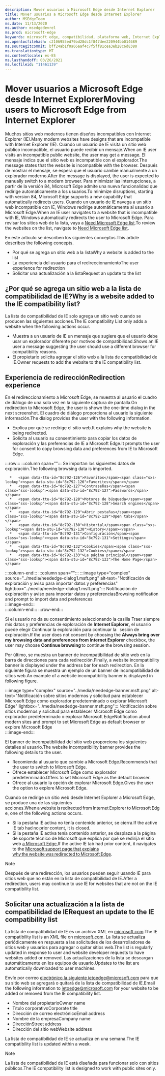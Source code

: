 ```yaml
---
description: Mover usuarios a Microsoft Edge desde Internet Explorer
title: Mover usuarios a Microsoft Edge desde Internet Explorer
author: MSEdgeTeam
ms.date: 11/13/2020
ms.author: msedgedevrel
ms.prod: microsoft-edge
keywords: microsoft edge, compatibilidad, plataforma web, Internet Explorer
ms.openlocfilehash: c2106955ed79bd28dc1f847dee220944bb014689
ms.sourcegitcommit: bff24ab1f0a66aaf4c7f5ff81cea3eb28c6d8380
ms.translationtype: MT
ms.contentlocale: es-ES
ms.lasthandoff: 03/26/2021
ms.locfileid: "11461139"
---
```

# <a name="moving-users-to-microsoft-edge-from-internet-explorer"></a><span data-ttu-id="8c792-104">Mover usuarios a Microsoft Edge desde Internet Explorer</span><span class="sxs-lookup"><span data-stu-id="8c792-104">Moving users to Microsoft Edge from Internet Explorer</span></span>  

<span data-ttu-id="8c792-105">Muchos sitios web modernos tienen diseños incompatibles con Internet Explorer \(IE\).</span><span class="sxs-lookup"><span data-stu-id="8c792-105">Many modern websites have designs that are incompatible with Internet Explorer \(IE\).</span></span>  <span data-ttu-id="8c792-106">Cuando un usuario de IE visita un sitio web público incompatible, el usuario puede recibir un mensaje.</span><span class="sxs-lookup"><span data-stu-id="8c792-106">When an IE user visits an incompatible public website, the user may get a message.</span></span>  <span data-ttu-id="8c792-107">El mensaje indica que el sitio web es incompatible con el explorador.</span><span class="sxs-lookup"><span data-stu-id="8c792-107">The message states that the website is incompatible with the browser.</span></span>  <span data-ttu-id="8c792-108">Después de mostrar el mensaje, se espera que el usuario cambie manualmente a un explorador moderno.</span><span class="sxs-lookup"><span data-stu-id="8c792-108">After the message is displayed, the user is expected to manually switch to a modern browser.</span></span>  <span data-ttu-id="8c792-109">Para minimizar las interrupciones, a partir de la versión 84, Microsoft Edge admite una nueva funcionalidad que redirige automáticamente a los usuarios.</span><span class="sxs-lookup"><span data-stu-id="8c792-109">To minimize disruptions, starting with version 84, Microsoft Edge supports a new capability that automatically redirects users.</span></span>  <span data-ttu-id="8c792-110">Cuando un usuario de IE navega a un sitio web incompatible con IE, Windows redirige automáticamente al usuario a Microsoft Edge.</span><span class="sxs-lookup"><span data-stu-id="8c792-110">When an IE user navigates to a website that is incompatible with IE, Windows automatically redirects the user to Microsoft Edge.</span></span>  <span data-ttu-id="8c792-111">Para revisar los sitios web de la lista, vaya a [Need Microsoft Edge list][MicrosoftEdgeNeededgeV1].</span><span class="sxs-lookup"><span data-stu-id="8c792-111">To review the websites on the list, navigate to [Need Microsoft Edge list][MicrosoftEdgeNeededgeV1].</span></span>

<span data-ttu-id="8c792-112">En este artículo se describen los siguientes conceptos.</span><span class="sxs-lookup"><span data-stu-id="8c792-112">This article describes the following concepts.</span></span>  

*   <span data-ttu-id="8c792-113">Por qué se agrega un sitio web a la lista</span><span class="sxs-lookup"><span data-stu-id="8c792-113">Why a website is added to the list</span></span>  
*   <span data-ttu-id="8c792-114">La experiencia del usuario para el redireccionamiento</span><span class="sxs-lookup"><span data-stu-id="8c792-114">The user experience for redirection</span></span>  
*   <span data-ttu-id="8c792-115">Solicitar una actualización a la lista</span><span class="sxs-lookup"><span data-stu-id="8c792-115">Request an update to the list</span></span>  
    
## <a name="why-is-a-website-added-to-the-ie-compatibility-list"></a><span data-ttu-id="8c792-116">¿Por qué se agrega un sitio web a la lista de compatibilidad de IE?</span><span class="sxs-lookup"><span data-stu-id="8c792-116">Why is a website added to the IE compatibility list?</span></span>  

<span data-ttu-id="8c792-117">La lista de compatibilidad de IE solo agrega un sitio web cuando se producen las siguientes acciones.</span><span class="sxs-lookup"><span data-stu-id="8c792-117">The IE compatibility List only adds a website when the following actions occur.</span></span>  

*   <span data-ttu-id="8c792-118">Muestra a un usuario de IE un mensaje que sugiere que el usuario debe usar un explorador diferente por motivos de compatibilidad.</span><span class="sxs-lookup"><span data-stu-id="8c792-118">Shows an IE user a message suggesting the user should use a different browser for compatibility reasons.</span></span>  
*   <span data-ttu-id="8c792-119">El propietario solicita agregar el sitio web a la lista de compatibilidad de IE.</span><span class="sxs-lookup"><span data-stu-id="8c792-119">Owner requests to add the website to the IE compatibility list.</span></span>  

## <a name="redirection-experience"></a><span data-ttu-id="8c792-120">Experiencia de redirección</span><span class="sxs-lookup"><span data-stu-id="8c792-120">Redirection experience</span></span>

<span data-ttu-id="8c792-121">En el redireccionamiento a Microsoft Edge, se muestra al usuario el cuadro de diálogo de una sola vez en la siguiente captura de pantalla.</span><span class="sxs-lookup"><span data-stu-id="8c792-121">On redirection to Microsoft Edge, the user is shown the one-time dialog in the next screenshot.</span></span>  <span data-ttu-id="8c792-122">El cuadro de diálogo proporciona al usuario la siguiente información.</span><span class="sxs-lookup"><span data-stu-id="8c792-122">The dialog provides the user with the following information.</span></span>  

*   <span data-ttu-id="8c792-123">Explica por qué se redirige el sitio web.</span><span class="sxs-lookup"><span data-stu-id="8c792-123">It explains why the website is being redirected.</span></span>  
*   <span data-ttu-id="8c792-124">Solicita al usuario su consentimiento para copiar los datos de exploración y las preferencias de IE a Microsoft Edge.</span><span class="sxs-lookup"><span data-stu-id="8c792-124">It prompts the user for consent to copy browsing data and preferences from IE to Microsoft Edge.</span></span>  

:::row:::
   :::column span="":::
      <span data-ttu-id="8c792-125">Se importan los siguientes datos de exploración.</span><span class="sxs-lookup"><span data-stu-id="8c792-125">The following browsing data is imported.</span></span>  
      
      *   <span data-ttu-id="8c792-126">Favoritos</span><span class="sxs-lookup"><span data-stu-id="8c792-126">Favorites</span></span>  
      *   <span data-ttu-id="8c792-127">Contraseñas</span><span class="sxs-lookup"><span data-stu-id="8c792-127">Passwords</span></span>  
      *   <span data-ttu-id="8c792-128">Motores de búsqueda</span><span class="sxs-lookup"><span data-stu-id="8c792-128">Search engines</span></span>  
      *   <span data-ttu-id="8c792-129">Abrir pestañas</span><span class="sxs-lookup"><span data-stu-id="8c792-129">Open tabs</span></span>  
      *   <span data-ttu-id="8c792-130">Historial</span><span class="sxs-lookup"><span data-stu-id="8c792-130">History</span></span>  
      *   <span data-ttu-id="8c792-131">Configuración</span><span class="sxs-lookup"><span data-stu-id="8c792-131">Settings</span></span>  
      *   <span data-ttu-id="8c792-132">Cookies</span><span class="sxs-lookup"><span data-stu-id="8c792-132">Cookies</span></span>  
      *   <span data-ttu-id="8c792-133">La página principal</span><span class="sxs-lookup"><span data-stu-id="8c792-133">The Home Page</span></span>  
   :::column-end:::
   :::column span="":::
      :::image type="complex" source="../media/neededge-dialog1.msft.png" alt-text="Notificación de exploración y aviso para importar datos y preferencias" lightbox="../media/neededge-dialog1.msft.png":::
         <span data-ttu-id="8c792-135">Notificación de exploración y aviso para importar datos y preferencias</span><span class="sxs-lookup"><span data-stu-id="8c792-135">Browsing notification and prompt to import data and preferences</span></span>  
      :::image-end:::  
   :::column-end:::
:::row-end:::

<span data-ttu-id="8c792-136">Si el usuario no da su consentimiento seleccionando la casilla Traer siempre mis  datos y preferencias de exploración de **Internet Explorer,** el usuario puede elegir Continuar la exploración para continuar la   sesión de exploración.</span><span class="sxs-lookup"><span data-stu-id="8c792-136">If the user does not consent by choosing the **Always bring over my browsing data and preferences from Internet Explorer** checkbox, the user may choose **Continue browsing** to continue the browsing session.</span></span>  

<span data-ttu-id="8c792-137">Por último, se muestra un banner de incompatibilidad de sitio web en la barra de direcciones para cada redirección.</span><span class="sxs-lookup"><span data-stu-id="8c792-137">Finally, a website incompatibility banner is displayed under the address bar for each redirection.</span></span>  <span data-ttu-id="8c792-138">En la siguiente figura se muestra un ejemplo de un banner de incompatibilidad de sitios web.</span><span class="sxs-lookup"><span data-stu-id="8c792-138">An example of a website incompatibility banner is displayed in following figure.</span></span>

:::image type="complex" source="../media/neededge-banner.msft.png" alt-text="Notificación sobre sitios modernos y solicitud para establecer Microsoft Edge como explorador predeterminado o explorar Microsoft Edge" lightbox="../media/neededge-banner.msft.png":::
   <span data-ttu-id="8c792-140">Notificación sobre sitios modernos y solicitud para establecer Microsoft Edge como explorador predeterminado o explorar Microsoft Edge</span><span class="sxs-lookup"><span data-stu-id="8c792-140">Notification about modern sites and prompt to set Microsoft Edge as default browser or explore Microsoft Edge</span></span>  
:::image-end:::

<span data-ttu-id="8c792-141">El banner de incompatibilidad del sitio web proporciona los siguientes detalles al usuario.</span><span class="sxs-lookup"><span data-stu-id="8c792-141">The website incompatibility banner provides the following details to the user.</span></span>  

*   <span data-ttu-id="8c792-142">Recomienda al usuario que cambie a Microsoft Edge.</span><span class="sxs-lookup"><span data-stu-id="8c792-142">Recommends that the user to switch to Microsoft Edge.</span></span>  
*   <span data-ttu-id="8c792-143">Ofrece establecer Microsoft Edge como explorador predeterminado.</span><span class="sxs-lookup"><span data-stu-id="8c792-143">Offers to set Microsoft Edge as the default browser.</span></span>  
*   <span data-ttu-id="8c792-144">Ofrece al usuario la opción de explorar Microsoft Edge.</span><span class="sxs-lookup"><span data-stu-id="8c792-144">Gives the user the option to explore Microsoft Edge.</span></span>    
    
<span data-ttu-id="8c792-145">Cuando se redirige un sitio web desde Internet Explorer a Microsoft Edge, se produce una de las siguientes acciones.</span><span class="sxs-lookup"><span data-stu-id="8c792-145">When a website is redirected from Internet Explorer to Microsoft Edge, one of the following actions occurs.</span></span>

*   <span data-ttu-id="8c792-146">Si la pestaña IE activa no tenía contenido anterior, se cierra.</span><span class="sxs-lookup"><span data-stu-id="8c792-146">If the active IE tab had no prior content, it is closed.</span></span>  
*   <span data-ttu-id="8c792-147">Si la pestaña IE activa tenía contenido anterior, se desplaza a la página de soporte técnico de Microsoft que explica por qué se redirija el sitio web [a Microsoft Edge.][MicrosoftSupportOfficeTheWebsiteYouWereTryingToReachDoesntWorkWithInternetExplorer]</span><span class="sxs-lookup"><span data-stu-id="8c792-147">If the active IE tab had prior content, it navigates to the [Microsoft support page that explains why the website was redirected to Microsoft Edge][MicrosoftSupportOfficeTheWebsiteYouWereTryingToReachDoesntWorkWithInternetExplorer].</span></span>  

> [!NOTE]
> <span data-ttu-id="8c792-148">Después de una redirección, los usuarios pueden seguir usando IE para sitios web que no están en la lista de compatibilidad de IE.</span><span class="sxs-lookup"><span data-stu-id="8c792-148">After a redirection, users may continue to use IE for websites that are not on the IE compatibility list.</span></span>  

## <a name="request-an-update-to-the-ie-compatibility-list"></a><span data-ttu-id="8c792-149">Solicitar una actualización a la lista de compatibilidad de IE</span><span class="sxs-lookup"><span data-stu-id="8c792-149">Request an update to the IE compatibility list</span></span>  

<span data-ttu-id="8c792-150">La lista de compatibilidad de IE es un archivo XML en [microsoft.com][MicrosoftOfficialHome].</span><span class="sxs-lookup"><span data-stu-id="8c792-150">The IE compatibility list is an XML file on [microsoft.com][MicrosoftOfficialHome].</span></span>  <span data-ttu-id="8c792-151">La lista se actualiza periódicamente en respuesta a las solicitudes de los desarrolladores de sitios web y usuarios para agregar o quitar sitios web.</span><span class="sxs-lookup"><span data-stu-id="8c792-151">The list is regularly updated in response to user and website developer requests to have websites added or removed.</span></span>  <span data-ttu-id="8c792-152">Las actualizaciones de la lista se descargan automáticamente en los equipos de usuario.</span><span class="sxs-lookup"><span data-stu-id="8c792-152">Updates to the list are automatically downloaded to user machines.</span></span>  

<span data-ttu-id="8c792-153">Envíe por correo [electrónico la siguiente ietoedge@microsoft.com][MailtoMicrosoftIetoedge] para que su sitio web se agregará o quitará de la lista de compatibilidad de IE.</span><span class="sxs-lookup"><span data-stu-id="8c792-153">Email the following information to [ietoedge@microsoft.com][MailtoMicrosoftIetoedge] for your website to be added or removed from the IE compatibility list.</span></span>    

*   <span data-ttu-id="8c792-154">Nombre del propietario</span><span class="sxs-lookup"><span data-stu-id="8c792-154">Owner name</span></span>  
*   <span data-ttu-id="8c792-155">Título corporativo</span><span class="sxs-lookup"><span data-stu-id="8c792-155">Corporate title</span></span>  
*   <span data-ttu-id="8c792-156">Dirección de correo electrónico</span><span class="sxs-lookup"><span data-stu-id="8c792-156">Email address</span></span>  
*   <span data-ttu-id="8c792-157">Nombre de la empresa</span><span class="sxs-lookup"><span data-stu-id="8c792-157">Company name</span></span>  
*   <span data-ttu-id="8c792-158">Dirección</span><span class="sxs-lookup"><span data-stu-id="8c792-158">Street address</span></span>  
*   <span data-ttu-id="8c792-159">Dirección del sitio web</span><span class="sxs-lookup"><span data-stu-id="8c792-159">Website address</span></span>  
    
<span data-ttu-id="8c792-160">La lista de compatibilidad de IE se actualiza en una semana.</span><span class="sxs-lookup"><span data-stu-id="8c792-160">The IE compatibility list is updated within a week.</span></span>

> [!NOTE]
> <span data-ttu-id="8c792-161">La lista de compatibilidad de IE está diseñada para funcionar solo con sitios públicos.</span><span class="sxs-lookup"><span data-stu-id="8c792-161">The IE compatibility list is designed to work with public sites only.</span></span>  

<!-- links -->  

[MailtoMicrosoftIetoedge]: mailto:ietoedge@microsoft.com "Enviar un correo electrónico a ietoedge@microsoft.com"  

[MicrosoftOfficialHome]: https://www.microsoft.com "Inicio oficial de Microsoft"  

[MicrosoftEdgeNeededgeV1]:  https://edge.microsoft.com/neededge/v1 "Necesita microsoft edge list v1 xml | Microsoft Edge"  

[MicrosoftSupportOfficeTheWebsiteYouWereTryingToReachDoesntWorkWithInternetExplorer]: https://support.microsoft.com/office/the-website-you-were-trying-to-reach-doesn-t-work-with-internet-explorer-8f5fc675-cd47-414c-9535-12821ddfc554 "El sitio web al que intentabas llegar no funciona con Internet Explorer | Microsoft Office soporte técnico"  
